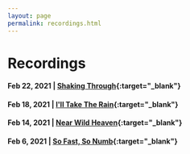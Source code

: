 ```yaml
---
layout: page
permalink: recordings.html
---
```


<h1 class="page-heading">Recordings</h1>

#### Feb 22, 2021 | [Shaking Through](https://drive.google.com/file/d/1bDK7eyMc3iloWywernigrHSnGvyKRCkq/view?usp=sharing){:target="_blank"}

#### Feb 18, 2021 | [I'll Take The Rain](https://drive.google.com/file/d/1v6JiyRs829CqiLvXj3pckZyr5fR6vKn9/view?usp=sharing){:target="_blank"}

#### Feb 14, 2021 | [Near Wild Heaven](https://drive.google.com/file/d/1UD8Cs8dT7eKY13vEK2SkVW_mWLGNLS5J/view?usp=sharing){:target="_blank"}

#### Feb 6, 2021 | [So Fast, So Numb](https://drive.google.com/file/d/12NVKLkgs17zyAAAiOf4Ry7WArQL7ITbf/view?usp=sharing){:target="_blank"}
